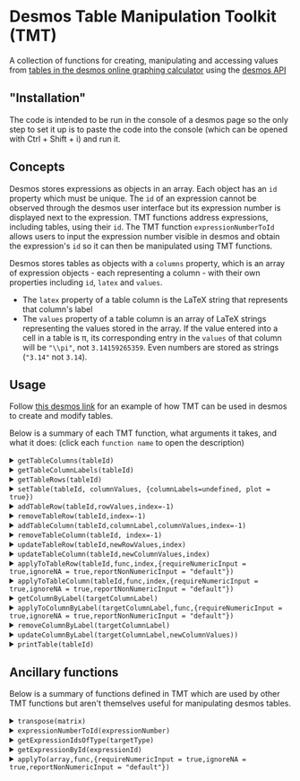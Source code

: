 # Desmos Table Manipulation Toolkit (TMT)
A collection of functions for creating, manipulating and accessing values from [tables in the desmos online graphing calculator](https://support.desmos.com/hc/en-us/articles/202529219-Getting-Started-with-Tables-of-Data) using the [desmos API](https://www.desmos.com/api)

## "Installation"

The code is intended to be run in the console of a desmos page so the only step to set it up is to paste the code into the console (which can be opened with Ctrl + Shift + i) and run it.

## Concepts

Desmos stores expressions as objects in an array. Each object has an `id` property which must be unique. The `id` of an expression cannot be observed through the desmos user interface but its expression number is displayed next to the expression. TMT functions address expressions, including tables, using their `id`. The TMT function `expressionNumberToId` allows users to input the expression number visible in desmos and obtain the expression's `id` so it can then be manipulated using TMT functions.

Desmos stores tables as objects with a `columns` property, which is an array of expression objects - each representing a column - with their own properties including `id`, `latex` and `values`. 

* The `latex` property of a table column is the LaTeX string that represents that column's label
* The `values` property of a table column is an array of LaTeX strings representing the values stored in the array. If the value entered into a cell in a table is π, its corresponding entry in the `values` of that column will be `"\\pi"`, not `3.14159265359`. Even numbers are stored as strings (`"3.14"` not `3.14`).

## Usage

Follow [this desmos link](https://www.desmos.com/calculator/g7g5xzgjcn) for an example of how TMT can be used in desmos to create and modify tables.

Below is a summary of each TMT function, what arguments it takes, and what it does: (click each `function name` to open the description)


 
<details><summary><code>getTableColumns(tableId)</code></summary>

### What it does

Returns a 2D array of values stored in a table, with each row in the 2D array corresponding to a column in the table

### Notes

Table values are obtained as the raw LaTeX strings, not the numbers to which they evaluate (so if you enter 2\*3 in a cell in a table it'll give you `"2\cdot 3"`, not `6`

</details>


 
<details><summary><code>getTableColumnLabels(tableId)</code></summary>

### What it does

Returns an array of the `latex` properties of each column in the `columns` of a table

### Notes



</details>


 
<details><summary><code>getTableRows(tableId)</code></summary>

### What it does

Returns a 2D array of values stored in a table, with each row in the 2D array corresponding to a row in the table

### Notes



</details>


 
<details><summary><code>setTable(tableId, columnValues, {columnLabels=undefined, plot = true})</code></summary>

### What it does

Creates a table whose `columns` have `values` from the `columnValues` 2D array, and `latex` from `columnLabels`, which must be defined if the table does not already exist. If the table does exist and is being overwritten, leaving the `columnLabels` undefined will cause prevent the original column labels being overwritten. The `plot` argument is a Boolean (`true` or `false`) that determines whether or not to plot the values in the table as points in the graphing calculator, with the first column being the x coordinates and the subsequent values being y coordinates.

### Notes

The `columnLabels` and `plot` optional arguments must be passed inside an object like this: `setTable("table1",[["1","4","7"],["2","5","8"],["3","6","9"]],{columnLabels: ["col1","col2","col3"],plot: true})`. As both of these arguments are optional, either or neither of them can be specified, and they can be specified in any order.

</details>


 
<details><summary><code>addTableRow(tableId,rowValues,index=-1)</code></summary>

### What it does

Adds a row to a table at a specified row `index` starting from `0` to insert at the start

### Notes

The default `index` value of `-1` means the row will be added to the end of the table. This can be extended to adding the row to the penultimate position by passing `index` the value `-2` and so on.

</details>


 
<details><summary><code>removeTableRow(tableId,index=-1)</code></summary>

### What it does

Removes a row from a table at a specified row `index`

### Notes

The default `index` value of `-1` means the row will be added to the end of the table. This can be extended to adding the row to the penultimate position by passing `index` the value `-2` and so on.

</details>


 
<details><summary><code>addTableColumn(tableId,columnLabel,columnValues,index=-1)</code></summary>

### What it does

Adds a column to a table at a specified column `index`

### Notes

The default `index` value of `-1` means the row will be added to the end of the table. This can be extended to adding the row to the penultimate position by passing `index` the value `-2` and so on.

</details>


 
<details><summary><code>removeTableColumn(tableId, index=-1)</code></summary>

### What it does

Removes a column from a table at a specified column `index`

### Notes

The default `index` value of `-1` means the row will be added to the end of the table. This can be extended to adding the row to the penultimate position by passing `index` the value `-2` and so on.

</details>


 
<details><summary><code>updateTableRow(tableId,newRowValues,index)</code></summary>

### What it does

Replaces the values in a row at a given `index` in a table with the`newRowValues`

### Notes



</details>


<details><summary><code>updateTableColumn(tableId,newColumnValues,index)</code></summary>
 
 ### What it does
 
 Replaces the values in a column at a given `index` in a table with the`newColumnValues`
 
 ### Notes
 
 
 
 </details>
 
<details><summary><code>applyToTableRow(tableId,func,index,{requireNumericInput = true,ignoreNA = true,reportNonNumericInput = "default"})</code></summary>

### What it does

Applies the function `func` to every value in a row at a given row `index` of a table

### Notes

See `applyTo` in the [Ancillary functions](#Ancillary-functions) section

</details>


 
<details><summary><code>applyToTableColumn(tableId,func,index,{requireNumericInput = true,ignoreNA = true,reportNonNumericInput = "default"})</code></summary>

### What it does

Applies the function `func` to every value in a column at a given column `index` of a table

### Notes

See `applyTo` in the [Ancillary functions](#Ancillary-functions) section

</details>


 
<details><summary><code>getColumnByLabel(targetColumnLabel)</code></summary>

### What it does

Returns an array of values stored in a table column whose `latex` property matches `targetColumnLabel`

### Notes



</details>


 
<details><summary><code>applyToColumnByLabel(targetColumnLabel,func,{requireNumericInput = true,ignoreNA = true,reportNonNumericInput = "default"})</code></summary>

### What it does

Applies the function `func` to every value in a column in a table whose `latex` property maches `targetColumnLabel`

### Notes

See `applyTo` in the [Ancillary functions](#Ancillary-functions) section

</details>


 
<details><summary><code>removeColumnByLabel(targetColumnLabel)</code></summary>

### What it does

Removes the column whose `latex` property matches `targetColumnLabel` from the table containing it

### Notes



</details>


 
<details><summary><code>updateColumnByLabel(targetColumnLabel,newColumnValues))</code></summary>

### What it does

Replaces the `values` in the column whose `latex` property matches `targetColumnLabel` with  `newColumnValues`

### Notes



</details>


 
<details><summary><code>printTable(tableId)</code></summary>

### What it does

`console.log`s a 2D array of values (all as strings - see [Concepts](#Concepts)) extracted from a table

### Notes

Rows in the output 2D array correspond to rows (rather than columns) of the table

</details>


## Ancillary functions

Below is a summary of functions defined in TMT which are used by other TMT functions but aren't themselves useful for manipulating desmos tables.

 
<details><summary><code>transpose(matrix)</code></summary>

### What it does

Returns the transpose of a 2D array/matrix

### Notes

Doesn't interact with desmos

</details>


 
<details><summary><code>expressionNumberToId(expressionNumber)</code></summary>

### What it does

Returns the `id` of an expression given its expression number

### Notes

Throws a `TypeError` if there is no expression with the given expression number

</details>


 
<details><summary><code>getExpressionIdsOfType(targetType)</code></summary>

### What it does

Returns an array of `id` properties of the expressions whose `type` property matches `targetType`

### Notes

Valid `type` values include `"expression"`, `"table"`, `"image"` and `"folder"` 

</details>


 
<details><summary><code>getExpressionById(expressionId)</code></summary>

### What it does

Returns the first item in the list of expressions that have the target `id` (`expressionId`)

### Notes

Desmos enforces id uniqueness so the first matching item will also be the only matching item 

</details>


 
<details><summary><code>applyTo(array,func,{requireNumericInput = true,ignoreNA = true,reportNonNumericInput = "default"})</code></summary>

### What it does

Returns an array that results from calling `array.map((x,i) => func(x,i))` except depending on the values of the optional arguments it will handle string inputs differently

### Notes

If `requireNumericInput` is `true`, it will return the orginal value if it cannot be coerced to a number, and if `ignoreNA` is true it will avoid coercing `""` to `0`

</details>
